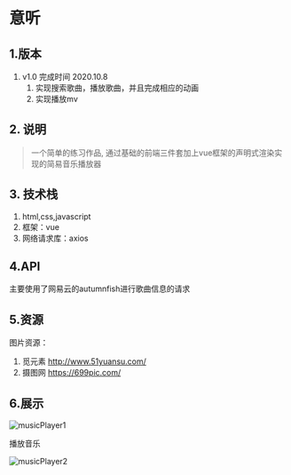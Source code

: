 # 意听

## 1.版本

1. v1.0 完成时间 2020.10.8
   1. 实现搜索歌曲，播放歌曲，并且完成相应的动画
   2. 实现播放mv

## 2. 说明

> 一个简单的练习作品, 通过基础的前端三件套加上vue框架的声明式渲染实现的简易音乐播放器 

## 3. 技术栈

1. html,css,javascript
2. 框架：vue
3. 网络请求库：axios

## 4.API

主要使用了网易云的autumnfish进行歌曲信息的请求

## 5.资源 

图片资源：

1. 觅元素 http://www.51yuansu.com/
2. 摄图网 https://699pic.com/

## 6.展示

![musicPlayer1](tree\master\resource\musicPlayer1.png)

播放音乐

![musicPlayer2](tree\master\resource\musicPlayer2.png)

